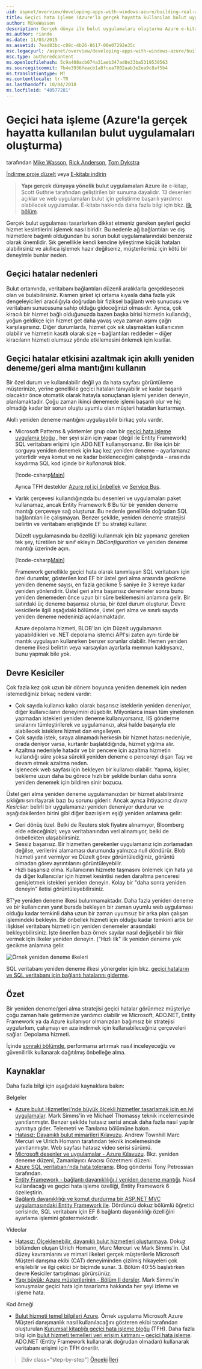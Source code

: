 ```yaml
---
uid: aspnet/overview/developing-apps-with-windows-azure/building-real-world-cloud-apps-with-windows-azure/transient-fault-handling
title: Geçici hata işleme (Azure'la gerçek hayatta kullanılan bulut uygulamaları oluşturma) | Microsoft Docs
author: MikeWasson
description: Gerçek dünya ile bulut uygulamaları oluşturma Azure e-kitap Scott Guthrie tarafından geliştirilen bir sunuma dayalıdır. Bu, 13 desenler ve kendisi için uygulamalar açıklanmaktadır...
ms.author: riande
ms.date: 11/03/2015
ms.assetid: 7ead83bc-c08c-4b26-8617-00e07292e35c
msc.legacyurl: /aspnet/overview/developing-apps-with-windows-azure/building-real-world-cloud-apps-with-windows-azure/transient-fault-handling
msc.type: authoredcontent
ms.openlocfilehash: 5c9a408acb074a31aeb347ad8e33ba5319530563
ms.sourcegitcommit: 7b4e3936feacb1a8fcea7802aab3e2ea9c8af5b4
ms.translationtype: MT
ms.contentlocale: tr-TR
ms.lasthandoff: 10/04/2018
ms.locfileid: "48577281"
---
```

<a name="transient-fault-handling-building-real-world-cloud-apps-with-azure"></a>Geçici hata işleme (Azure'la gerçek hayatta kullanılan bulut uygulamaları oluşturma)
====================
tarafından [Mike Wasson](https://github.com/MikeWasson), [Rick Anderson]((https://twitter.com/RickAndMSFT)), [Tom Dykstra](https://github.com/tdykstra)

[İndirme proje düzelt](http://code.msdn.microsoft.com/Fix-It-app-for-Building-cdd80df4) veya [E-kitabı indirin](http://blogs.msdn.com/b/microsoft_press/archive/2014/07/23/free-ebook-building-cloud-apps-with-microsoft-azure.aspx)

> **Yapı gerçek dünyaya yönelik bulut uygulamaları Azure ile** e-kitap, Scott Guthrie tarafından geliştirilen bir sunuma dayalıdır. 13 desenleri açıklar ve web uygulamaları bulut için geliştirme başarılı yardımcı olabilecek uygulamalar. E-kitabı hakkında daha fazla bilgi için bkz. [ilk bölüm](introduction.md).


Gerçek bulut uygulaması tasarlarken dikkat etmeniz gereken şeyleri geçici hizmet kesintilerini işlemek nasıl biridir. Bu nedenle ağ bağlantıları ve dış hizmetlere bağımlı olduğundan bu sorun bulut uygulamalarındaki benzersiz olarak önemlidir. Sık genellikle kendi kendine iyileştirme küçük hataları alabilirsiniz ve akıllıca işlemek hazır değilseniz, müşterileriniz için kötü bir deneyimle bunlar neden.

## <a name="causes-of-transient-failures"></a>Geçici hatalar nedenleri

Bulut ortamında, veritabanı bağlantıları düzenli aralıklarla gerçekleşecek olan ve bulabilirsiniz. Kısmen şirket içi ortama kıyasla daha fazla yük dengeleyicileri aracılığıyla doğrudan bir fiziksel bağlantı web sunucusu ve veritabanı sunucusuna sahip olduğu gideceğinizi olmasıdır. Ayrıca, çok kiracılı bir hizmet bağlı olduğunuzda bazen başka birisi hizmetin kullandığı, yoğun geldikçe için hizmet get daha yavaş veya zaman aşımı çağrı karşılaşırsınız. Diğer durumlarda, hizmet çok sık ulaşmaktan kullanıcının olabilir ve hizmetin kasıtlı olarak size – bağlantıları reddeder – diğer kiracıların hizmeti olumsuz yönde etkilemesini önlemek için kısıtlar.

## <a name="use-smart-retryback-off-logic-to-mitigate-the-effect-of-transient-failures"></a>Geçici hatalar etkisini azaltmak için akıllı yeniden deneme/geri alma mantığını kullanın

Bir özel durum ve kullanılabilir değil ya da hata sayfası görüntüleme müşterinize, yerine genellikle geçici hataları tanıyabilir ve kadar başarılı olacaktır önce otomatik olarak hatayla sonuçlanan işlemi yeniden deneyin, planlamaktadır. Çoğu zaman ikinci denemede işlemi başarılı olur ve hiç olmadığı kadar bir sorun oluştu uyumlu olan müşteri hatadan kurtarmayı.

Akıllı yeniden deneme mantığını uygulayabilir birkaç yolu vardır.

- Microsoft Patterns &amp; yöntemler grup olan bir [geçici hata işleme uygulama bloğu](https://msdn.microsoft.com/library/dn440719(v=pandp.60).aspx) , her şeyi sizin için yapar (değil ile Entity Framework) SQL veritabanı erişimi için ADO.NET kullanıyorsanız. Bir ilke için bir sorguyu yeniden denemek için kaç kez yeniden deneme – ayarlamanız yeterlidir veya komut ve ne kadar bekleneceğini çalıştığında – arasında kaydırma SQL kod içinde bir *kullanarak* blok.

    [!code-csharp[Main](transient-fault-handling/samples/sample1.cs)]

    Ayrıca TFH destekler [Azure rol içi önbellek](https://msdn.microsoft.com/library/windowsazure/dn386103.aspx) ve [Service Bus](https://azure.microsoft.com/services/service-bus/).
- Varlık çerçevesi kullandığınızda bu desenleri ve uygulamaları paket kullanamaz, ancak Entity Framework 6 Bu tür bir yeniden deneme mantığı çerçeveye sağ oluşturur. Bu nedenle genellikle doğrudan SQL bağlantıları ile çalışmayan. Benzer şekilde, yeniden deneme stratejisi belirtin ve veritabanı eriştiğinde EF bu strateji kullanır.

    Düzelt uygulamasında bu özelliği kullanmak için biz yapmanız gereken tek şey, türetilen bir sınıf ekleyin *DbConfiguration* ve yeniden deneme mantığı üzerinde açın.

    [!code-csharp[Main](transient-fault-handling/samples/sample2.cs)]

    Framework genellikle geçici hata olarak tanımlayan SQL veritabanı için özel durumlar, gösterilen kod EF bir üstel geri alma arasında gecikme yeniden deneme sayısı, en fazla gecikme 5 saniye ile 3 kereye kadar yeniden yönlendirir. Üstel geri alma başarısız denemeler sonra bunu yeniden denemeden önce uzun bir süre beklemesini anlamına gelir. Bir satırdaki üç deneme başarısız olursa, bir özel durum oluşturur. Devre kesicilerle ilgili aşağıdaki bölümde, üstel geri alma ve sınırlı sayıda yeniden deneme nedeninizi açıklanmaktadır.

    Azure depolama hizmeti, BLOB'ları için Düzelt uygulamanın yapabildikleri ve .NET depolama istemci API'si zaten aynı türde bir mantık uygulayan kullanırken benzer sorunlar olabilir. Hemen yeniden deneme ilkesi belirtin veya varsayılan ayarlarla memnun kaldıysanız, bunu yapmak bile yok.

<a id="circuitbreakers"></a>
## <a name="circuit-breakers"></a>Devre Kesiciler

Çok fazla kez çok uzun bir dönem boyunca yeniden denemek için neden istemediğiniz birkaç nedeni vardır:

- Çok sayıda kullanıcı kalıcı olarak başarısız isteklerin yeniden deneniyor, diğer kullanıcıların deneyimini düşebilir. Milyonlarca insan tüm yinelenen yapmadan istekleri yeniden deneme kullanıyorsanız, IIS gönderme sıralarını tümleştirilerek ve uygulamanızı, aksi halde başarıyla ele alabilecek isteklere hizmet dan engelleyen.
- Çok sayıda istek, sıraya alınamadı herkesin bir hizmet hatası nedeniyle, orada deniyor varsa, kurtarılır başlatıldığında, hizmet yığılma alır.
- Azaltma nedeniyle hatadır ve bir pencere için azaltma hizmetin kullandığı süre yoksa sürekli yeniden deneme o pencereyi dışarı Taşı ve devam etmek azaltma neden.
- İşlenecek web sayfası için bekleyen bir kullanıcı olabilir. Yapma, kişiler, bekleme uzun daha bu görece hızlı bir şekilde bunları daha sonra yeniden denemek için bildiren sinir bozucu.

Üstel geri alma yeniden deneme uygulamanızdan bir hizmet alabilirsiniz sıklığını sınırlayarak bazı bu sorunu giderir. Ancak ayrıca ihtiyacınız *devre Kesiciler*: belirli bir uygulamanızı yeniden deneniyor durdurur ve aşağıdakilerden birini gibi diğer bazı işlem eşiği yeniden anlamına gelir:

- Geri dönüş özel. Belki de Reuters stok fiyatını alınamıyor, Bloomberg elde edeceğinizi; veya veritabanından veri alınamıyor, belki de önbellekten ulaşabilirsiniz.
- Sessiz başarısız. Bir hizmetten gerekenler uygulamanız için zorlamadan değilse, verilerini alamaması durumunda yalnızca null döndürür. Blob hizmeti yanıt vermiyor ve Düzelt görev görüntülediğiniz, görüntü olmadan görev ayrıntılarını görüntüleyebilir.
- Hızlı başarısız olma. Kullanıcının hizmete taşmasını önlemek için hata ya da diğer kullanıcılar için hizmet kesintisi neden daraltma penceresi genişletmek istekleri yeniden deneyin. Kolay bir "daha sonra yeniden deneyin" iletisi görüntüleyebilirsiniz.

BT'ye yeniden deneme ilkesi bulunmamaktadır. Daha fazla yeniden deneme ve bir kullanıcının yanıt burada bekleyen bir zaman uyumlu web uygulaması olduğu kadar temkinli daha uzun bir zaman uyumsuz bir arka plan çalışan işlemindeki bekleyin. Bir önbellek hizmeti için olduğu kadar temkinli artık bir ilişkisel veritabanı hizmeti için yeniden denemeler arasındaki bekleyebilirsiniz. İşte önerilen bazı örnek sayılar nasıl değişebilir bir fikir vermek için ilkeler yeniden deneyin. ("Hızlı ilk" ilk yeniden deneme yok gecikme anlamına gelir.

![Örnek yeniden deneme ilkeleri](transient-fault-handling/_static/image1.png)

SQL veritabanı yeniden deneme ilkesi yönergeler için bkz. [geçici hataların ve SQL veritabanı için bağlantı hatalarını giderme](https://azure.microsoft.com/documentation/articles/sql-database-connectivity-issues/).

## <a name="summary"></a>Özet

Bir yeniden deneme/geri alma stratejisi geçici hatalar görünmez müşteriye çoğu zaman hale getirmenize yardımcı olabilir ve Microsoft, ADO.NET, Entity Framework ya da Azure kullanıyor olmanızdan bağımsız bir stratejisi uygularken, çalışmayı en aza indirmek için kullanabileceğiniz çerçeveleri sağlar. Depolama hizmeti.

İçinde [sonraki bölümde](distributed-caching.md), performansı artırmak nasıl inceleyeceğiz ve güvenilirlik kullanarak dağıtılmış önbelleğe alma.

## <a name="resources"></a>Kaynaklar

Daha fazla bilgi için aşağıdaki kaynaklara bakın:

Belgeler

- [Azure bulut Hizmetleri'nde büyük ölçekli hizmetler tasarlamak için en iyi uygulamalar](https://msdn.microsoft.com/library/windowsazure/jj717232.aspx). Mark Simms'in ve Michael Thomassy teknik incelemesinde yanıtlanmıştır. Benzer şekilde hatasız serisi ancak daha fazla nasıl yapılır ayrıntıya gider. Telemetri ve Tanılama bölümüne bakın.
- [Hatasız: Dayanıklı bulut mimarileri Kılavuzu](https://msdn.microsoft.com/library/windowsazure/jj853352.aspx). Andrew Townhill Marc Mercuri ve Ulrich Homann tarafından teknik incelemesinde yanıtlanmıştır. Web sayfası hatasız video serisi sürümü.
- [Microsoft desenler ve uygulamalar - Azure Kılavuzu](https://msdn.microsoft.com/library/dn568099.aspx). Bkz. yeniden deneme düzeni, Zamanlayıcı Aracısı Gözetmeni düzeni.
- [Azure SQL veritabanı'nda hata toleransı](https://blogs.msdn.com/b/windowsazure/archive/2012/07/30/fault-tolerance-in-windows-azure-sql-database.aspx). Blog gönderisi Tony Petrossian tarafından.
- [Entity Framework - bağlantı dayanıklılığı / yeniden deneme mantığı](https://msdn.microsoft.com/data/dn456835). Nasıl kullanılacağı ve geçici hata işleme özelliği, Entity Framework 6 özelleştirin.
- [Bağlantı dayanıklılığı ve komut durdurma bir ASP.NET MVC uygulamasındaki Entity Framework ile](../../../../mvc/overview/getting-started/getting-started-with-ef-using-mvc/connection-resiliency-and-command-interception-with-the-entity-framework-in-an-asp-net-mvc-application.md). Dördüncü dokuz bölümlü öğretici serisinde, SQL veritabanı için EF 6 bağlantı dayanıklılığı özelliğini ayarlama işlemini göstermektedir.

Videolar

- [Hatasız: Ölçeklenebilir, dayanıklı bulut hizmetleri oluşturmaya](https://channel9.msdn.com/Series/FailSafe). Dokuz bölümden oluşan Ulrich Homann, Marc Mercuri ve Mark Simms'in. Üst düzey kavramlarını ve mimari ilkeleri gerçek müşterilerle Microsoft Müşteri danışma ekibi (CAT) deneyiminden çizilmiş hikayeleri çok erişilebilir ve ilgi çekici bir biçimde sunar. 3. Bölüm 40:55 başlatırken devre Kesiciler tartışılması görürsünüz.
- [Yapı büyük: Azure müşterilerinin - Bölüm II dersler](https://channel9.msdn.com/Events/Build/2012/3-030). Mark Simms'in konuşmalar geçici hata için tasarlama hakkında her şeyi izleme ve işleme hata.

Kod örneği

- [Bulut hizmeti temel bilgileri Azure](https://code.msdn.microsoft.com/Cloud-Service-Fundamentals-4ca72649). Örnek uygulama Microsoft Azure Müşteri danışmanlık nasıl kullanılacağını gösteren ekibi tarafından oluşturulan [Kurumsal kitaplığı geçici hata işleme bloğu](http://nuget.org/packages/EnterpriseLibrary.TransientFaultHandling/) (TFH). Daha fazla bilgi için [bulut hizmeti temelleri veri erişim katmanı – geçici hata işleme](https://social.technet.microsoft.com/wiki/contents/articles/18665.cloud-service-fundamentals-data-access-layer-transient-fault-handling.aspx). ADO.NET (Entity Framework kullanarak doğrudan olmadan) kullanarak veritabanı erişimi için TFH önerilir.

> [!div class="step-by-step"]
> [Önceki](monitoring-and-telemetry.md)
> [İleri](distributed-caching.md)
